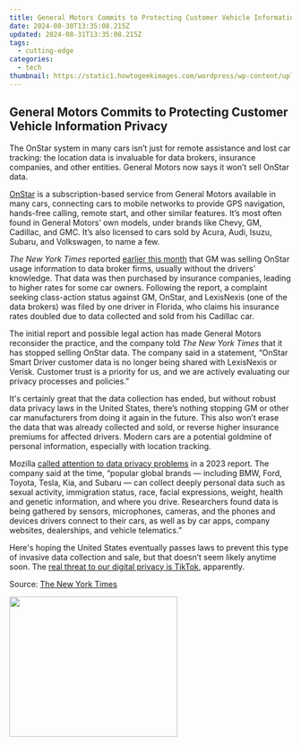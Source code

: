 ```yaml
---
title: General Motors Commits to Protecting Customer Vehicle Information Privacy
date: 2024-08-30T13:35:08.215Z
updated: 2024-08-31T13:35:08.215Z
tags:
  - cutting-edge
categories:
  - tech
thumbnail: https://static1.howtogeekimages.com/wordpress/wp-content/uploads/2021/12/174df1c7.jpg
---
```


## General Motors Commits to Protecting Customer Vehicle Information Privacy

The OnStar system in many cars isn’t just for remote assistance and lost car tracking: the location data is invaluable for data brokers, insurance companies, and other entities. General Motors now says it won’t sell OnStar data.

[OnStar](https://www.onstar.com/) is a subscription-based service from General Motors available in many cars, connecting cars to mobile networks to provide GPS navigation, hands-free calling, remote start, and other similar features. It’s most often found in General Motors’ own models, under brands like Chevy, GM, Cadillac, and GMC. It’s also licensed to cars sold by Acura, Audi, Isuzu, Subaru, and Volkswagen, to name a few.

_The New York Times_ reported [earlier this month](https://www.nytimes.com/2024/03/11/technology/carmakers-driver-tracking-insurance.html) that GM was selling OnStar usage information to data broker firms, usually without the drivers’ knowledge. That data was then purchased by insurance companies, leading to higher rates for some car owners. Following the report, a complaint seeking class-action status against GM, OnStar, and LexisNexis (one of the data brokers) was filed by one driver in Florida, who claims his insurance rates doubled due to data collected and sold from his Cadillac car.

 The initial report and possible legal action has made General Motors reconsider the practice, and the company told _The New York Times_ that it has stopped selling OnStar data. The company said in a statement, “OnStar Smart Driver customer data is no longer being shared with LexisNexis or Verisk. Customer trust is a priority for us, and we are actively evaluating our privacy processes and policies.”

 It's certainly great that the data collection has ended, but without robust data privacy laws in the United States, there’s nothing stopping GM or other car manufacturers from doing it again in the future. This also won’t erase the data that was already collected and sold, or reverse higher insurance premiums for affected drivers. Modern cars are a potential goldmine of personal information, especially with location tracking.

 Mozilla [called attention to data privacy problems](https://foundation.mozilla.org/en/blog/privacy-nightmare-on-wheels-every-car-brand-reviewed-by-mozilla-including-ford-volkswagen-and-toyota-flunks-privacy-test/) in a 2023 report. The company said at the time, “popular global brands — including BMW, Ford, Toyota, Tesla, Kia, and Subaru — can collect deeply personal data such as sexual activity, immigration status, race, facial expressions, weight, health and genetic information, and where you drive. Researchers found data is being gathered by sensors, microphones, cameras, and the phones and devices drivers connect to their cars, as well as by car apps, company websites, dealerships, and vehicle telematics.”

 Here's hoping the United States eventually passes laws to prevent this type of invasive data collection and sale, but that doesn’t seem likely anytime soon. The [real threat to our digital privacy is TikTok](https://facebook-record-videos.techidaily.com/updated-ace-advertising-and-analytics-youtubes-universal-monetization-techniques-for-2024/), apparently.

 Source: [The New York Times](https://www.nytimes.com/2024/03/22/technology/gm-onstar-driver-data.html)

<ins class="adsbygoogle"
     style="display:block"
     data-ad-format="autorelaxed"
     data-ad-client="ca-pub-7571918770474297"
     data-ad-slot="1223367746"></ins>



<ins class="adsbygoogle"
     style="display:block"
     data-ad-client="ca-pub-7571918770474297"
     data-ad-slot="8358498916"
     data-ad-format="auto"
     data-full-width-responsive="true"></ins>



<!-- affiliate ads begin -->
<a href="https://printrendy.pxf.io/c/5597632/1453720/17020" target="_top" id="1453720"><img src="//a.impactradius-go.com/display-ad/17020-1453720" border="0" alt="" width="300" height="250"/></a><img height="0" width="0" src="https://imp.pxf.io/i/5597632/1453720/17020" style="position:absolute;visibility:hidden;" border="0" />
<!-- affiliate ads end -->